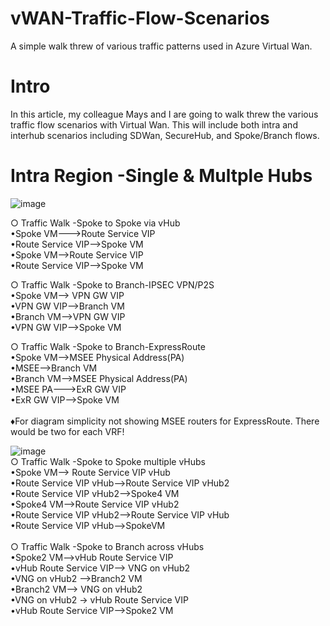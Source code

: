 # vWAN-Traffic-Flow-Scenarios
A simple walk threw of various traffic patterns used in Azure Virtual Wan.

# Intro
In this article, my colleague Mays and I are going to walk threw the various traffic flow scenarios with Virtual Wan. This will include both intra and interhub scenarios including SDWan, SecureHub, and Spoke/Branch flows.  

# Intra Region -Single & Multple Hubs
![image](https://user-images.githubusercontent.com/55964102/223010865-4b672dd5-f57a-4a18-ae3a-3f8649f57a99.png)

○ Traffic Walk -Spoke to Spoke via vHub
<br>
•Spoke VM--->Route Service VIP
<br>
•Route Service VIP-->Spoke VM
<br>
•Spoke VM-->Route Service VIP
<br>
•Route Service VIP-->Spoke VM

○ Traffic Walk -Spoke to Branch-IPSEC VPN/P2S
<br>
•Spoke VM--> VPN GW VIP
<br>
•VPN GW VIP-->Branch VM
<br>
•Branch VM-->VPN GW VIP
<br>
•VPN GW VIP-->Spoke VM

○ Traffic Walk -Spoke to Branch-ExpressRoute
<br>
•Spoke VM-->MSEE Physical Address(PA)
<br>
•MSEE-->Branch VM
<br>
•Branch VM-->MSEE Physical Address(PA)
<br>
•MSEE PA--->ExR GW VIP
<br>
•ExR GW VIP-->Spoke VM
<br>
<br>
♦For diagram simplicity not showing MSEE routers for ExpressRoute. There would be two for each VRF!

![image](https://user-images.githubusercontent.com/55964102/224856445-c5eb75cb-d814-47cc-b569-80870e4d3eb9.png)
<br>
○ Traffic Walk -Spoke to Spoke multiple vHubs
<br>
•Spoke VM--> Route Service VIP vHub
<br>
•Route Service VIP vHub-->Route Service VIP vHub2
<br>
•Route Service VIP vHub2-->Spoke4 VM
<br>
•Spoke4 VM-->Route Service VIP vHub2
<br>
•Route Service VIP vHub2-->Route Service VIP vHub
<br>
•Route Service VIP vHub-->SpokeVM
<br>
<br>
○ Traffic Walk -Spoke to Branch across vHubs
<br>
•Spoke2 VM-->vHub Route Service VIP
<br>
•vHub Route Service VIP--> VNG on vHub2
<br>
•VNG on vHub2 -->Branch2 VM
<br>
•Branch2 VM--> VNG on vHub2
<br>
•VNG on vHub2 -> vHub Route Service VIP
<br>
•vHub Route Service VIP-->Spoke2 VM
